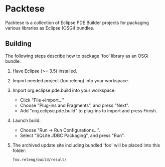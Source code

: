 Packtese
========

Packtese is a collection of Eclipse PDE Builder projects for packaging various libraries as Eclipse (OSGi) bundles.

Building
--------

The following steps describe how to package 'foo' library as an OSGi bundle:

1. Have Eclipse (>= 3.5) installed.

2. Import needed project (foo.releng) into your workspace.

3. Import org.eclipse.pde.build into your workspace:

    * Click "File->Import..."
    * Choose "Plug-ins and Fragments", and press "Next".
    * Add "org.eclipse.pde.build" to plug-ins to import and press Finish.

4. Launch build:

    * Choose "Run -> Run Configurations...".
    * Select "SQLite JDBC Packaging", and press "Run".

5. The archived update site including bundled 'foo' will be placed into this folder:

    `foo.releng/build/result/`
